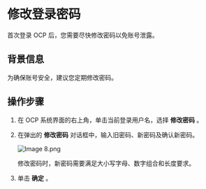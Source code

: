 修改登录密码 
===========================

首次登录 OCP 后，您需要尽快修改密码以免账号泄露。

背景信息 
-------------------------

为确保账号安全，建议您定期修改密码。

操作步骤 
-------------------------

1. 在 OCP 系统界面的右上角，单击当前登录用户名，选择 **修改密码** 。

   

2. 在弹出的 **修改密码** 对话框中，输入旧密码、新密码及确认新密码。

   ![Image 8.png](https://help-static-aliyun-doc.aliyuncs.com/assets/img/zh-CN/2448190061/p168512.png "Image 8.png")

   修改密码时，新密码需要满足大小写字母、数字组合和长度要求。

   

3. 单击 **确定** 。

   



